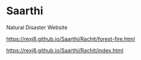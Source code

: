 # Saarthi
Natural Disaster Website

https://rexj8.github.io/Saarthi/Rachit/forest-fire.html

https://rexj8.github.io/Saarthi/Rachit/index.html
